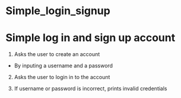 # Simple_login_signup
# Simple log in and sign up account 
1. Asks the user to create an account

  - By inputing a username and a password
 
2. Asks the user to login in to the account

4. If username or password is incorrect, prints invalid credentials
